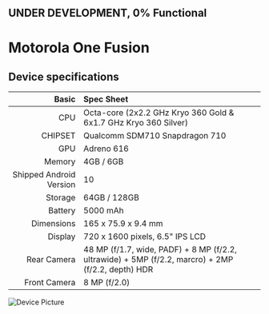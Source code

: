 ## UNDER DEVELOPMENT, 0% Functional

# Motorola One Fusion

## Device specifications

Basic   | Spec Sheet
-------:|:-------------------------
CPU     | Octa-core (2x2.2 GHz Kryo 360 Gold & 6x1.7 GHz Kryo 360 Silver)
CHIPSET | Qualcomm SDM710 Snapdragon 710
GPU     | Adreno 616
Memory  | 4GB / 6GB
Shipped Android Version | 10
Storage | 64GB / 128GB
Battery | 5000 mAh
Dimensions | 165 x 75.9 x 9.4 mm
Display | 720 x 1600 pixels, 6.5" IPS LCD
Rear Camera  | 48 MP (f/1.7, wide, PADF) + 8 MP (f/2.2, ultrawide) + 5MP (f/2.2, marcro) + 2MP (f/2.2, depth) HDR
Front Camera | 8 MP (f/2.0)

![Device Picture](https://fdn2.gsmarena.com/vv/pics/motorola/one-fusion-1.jpg)
